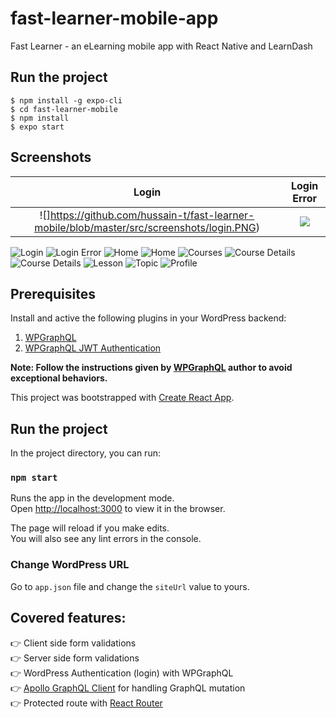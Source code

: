 # fast-learner-mobile-app

Fast Learner - an eLearning mobile app with React Native and LearnDash

## Run the project

```
$ npm install -g expo-cli
$ cd fast-learner-mobile
$ npm install
$ expo start
```

## Screenshots

Login                      |  Login Error
:-------------------------:|:-------------------------:
![]https://github.com/hussain-t/fast-learner-mobile/blob/master/src/screenshots/login.PNG)  |  ![](https://github.com/hussain-t/fast-learner-mobile/blob/master/src/screenshots/login-error.PNG)

![Login](https://github.com/hussain-t/fast-learner-mobile/blob/master/src/screenshots/login.PNG) 
![Login Error](https://github.com/hussain-t/fast-learner-mobile/blob/master/src/screenshots/login-error.PNG)
![Home](https://github.com/hussain-t/fast-learner-mobile/blob/master/src/screenshots/home.PNG)
![Home](https://github.com/hussain-t/fast-learner-mobile/blob/master/src/screenshots/home2.PNG)
![Courses](https://github.com/hussain-t/fast-learner-mobile/blob/master/src/screenshots/courses.PNG)
![Course Details](https://github.com/hussain-t/fast-learner-mobile/blob/master/src/screenshots/course-details.PNG)
![Course Details](https://github.com/hussain-t/fast-learner-mobile/blob/master/src/screenshots/course-details2.PNG)
![Lesson](https://github.com/hussain-t/fast-learner-mobile/blob/master/src/screenshots/lesson.PNG)
![Topic](https://github.com/hussain-t/fast-learner-mobile/blob/master/src/screenshots/topic.PNG)
![Profile](https://github.com/hussain-t/fast-learner-mobile/blob/master/src/screenshots/profile.PNG)

## Prerequisites

Install and active the following plugins in your WordPress backend:

1. [WPGraphQL](https://github.com//wp-graphql/wp-graphql)
2. [WPGraphQL JWT Authentication](https://github.com/wp-graphql/wp-graphql-jwt-authentication)

**Note: Follow the instructions given by [WPGraphQL](https://github.com//wp-graphql/wp-graphql) author to avoid exceptional behaviors.**

This project was bootstrapped with [Create React App](https://github.com/facebook/create-react-app).

## Run the project

In the project directory, you can run:

### `npm start`

Runs the app in the development mode.<br>
Open [http://localhost:3000](http://localhost:3000) to view it in the browser.

The page will reload if you make edits.<br>
You will also see any lint errors in the console.

### Change WordPress URL

Go to `app.json` file and change the `siteUrl` value to yours.

## Covered features:

👉 Client side form validations<br>
👉 Server side form validations<br>
👉 WordPress Authentication (login) with WPGraphQL<br>
👉 [Apollo GraphQL Client](https://www.apollographql.com/) for handling GraphQL mutation<br>
👉 Protected route with [React Router](https://reacttraining.com/react-router/)

